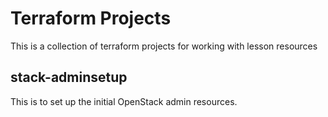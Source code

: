 # Terraform Projects

This is a collection of terraform projects for working with lesson resources

## stack-adminsetup

This is to set up the initial OpenStack admin resources.
